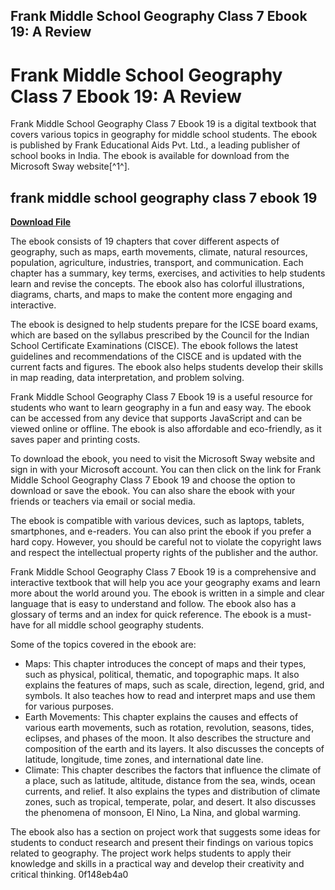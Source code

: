 ## Frank Middle School Geography Class 7 Ebook 19: A Review

  
# Frank Middle School Geography Class 7 Ebook 19: A Review
 
Frank Middle School Geography Class 7 Ebook 19 is a digital textbook that covers various topics in geography for middle school students. The ebook is published by Frank Educational Aids Pvt. Ltd., a leading publisher of school books in India. The ebook is available for download from the Microsoft Sway website[^1^].
 
## frank middle school geography class 7 ebook 19


[**Download File**](https://www.google.com/url?q=https%3A%2F%2Ftiurll.com%2F2tKPKQ&sa=D&sntz=1&usg=AOvVaw2A_dMkzSgmklEdZ2BnWhSh)

 
The ebook consists of 19 chapters that cover different aspects of geography, such as maps, earth movements, climate, natural resources, population, agriculture, industries, transport, and communication. Each chapter has a summary, key terms, exercises, and activities to help students learn and revise the concepts. The ebook also has colorful illustrations, diagrams, charts, and maps to make the content more engaging and interactive.
 
The ebook is designed to help students prepare for the ICSE board exams, which are based on the syllabus prescribed by the Council for the Indian School Certificate Examinations (CISCE). The ebook follows the latest guidelines and recommendations of the CISCE and is updated with the current facts and figures. The ebook also helps students develop their skills in map reading, data interpretation, and problem solving.
 
Frank Middle School Geography Class 7 Ebook 19 is a useful resource for students who want to learn geography in a fun and easy way. The ebook can be accessed from any device that supports JavaScript and can be viewed online or offline. The ebook is also affordable and eco-friendly, as it saves paper and printing costs.
  
To download the ebook, you need to visit the Microsoft Sway website and sign in with your Microsoft account. You can then click on the link for Frank Middle School Geography Class 7 Ebook 19 and choose the option to download or save the ebook. You can also share the ebook with your friends or teachers via email or social media.
 
The ebook is compatible with various devices, such as laptops, tablets, smartphones, and e-readers. You can also print the ebook if you prefer a hard copy. However, you should be careful not to violate the copyright laws and respect the intellectual property rights of the publisher and the author.
 
Frank Middle School Geography Class 7 Ebook 19 is a comprehensive and interactive textbook that will help you ace your geography exams and learn more about the world around you. The ebook is written in a simple and clear language that is easy to understand and follow. The ebook also has a glossary of terms and an index for quick reference. The ebook is a must-have for all middle school geography students.
  
Some of the topics covered in the ebook are:
 
- Maps: This chapter introduces the concept of maps and their types, such as physical, political, thematic, and topographic maps. It also explains the features of maps, such as scale, direction, legend, grid, and symbols. It also teaches how to read and interpret maps and use them for various purposes.
- Earth Movements: This chapter explains the causes and effects of various earth movements, such as rotation, revolution, seasons, tides, eclipses, and phases of the moon. It also describes the structure and composition of the earth and its layers. It also discusses the concepts of latitude, longitude, time zones, and international date line.
- Climate: This chapter describes the factors that influence the climate of a place, such as latitude, altitude, distance from the sea, winds, ocean currents, and relief. It also explains the types and distribution of climate zones, such as tropical, temperate, polar, and desert. It also discusses the phenomena of monsoon, El Nino, La Nina, and global warming.

The ebook also has a section on project work that suggests some ideas for students to conduct research and present their findings on various topics related to geography. The project work helps students to apply their knowledge and skills in a practical way and develop their creativity and critical thinking.
 0f148eb4a0
